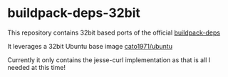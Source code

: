 # buildpack-deps-32bit

This repository contains 32bit based ports of the official [buildpack-deps](https://registry.hub.docker.com/_/buildpack-deps)

It leverages a 32bit Ubuntu base image [cato1971/ubuntu](https://registry.hub.docker.com/u/cato1971/ubuntu)

Currently it only contains the jesse-curl implementation as that is all I needed at this time!
